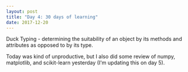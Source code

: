 ```yaml
---
layout: post
title: "Day 4: 30 days of learning"
date: 2017-12-20
---
```


Duck Typing - determining the suitability of an object by its methods and attributes as opposed to by its type.

Today was kind of unproductive, but I also did some review of numpy, matplotlib, and scikit-learn yesterday (I'm updating this on day 5).